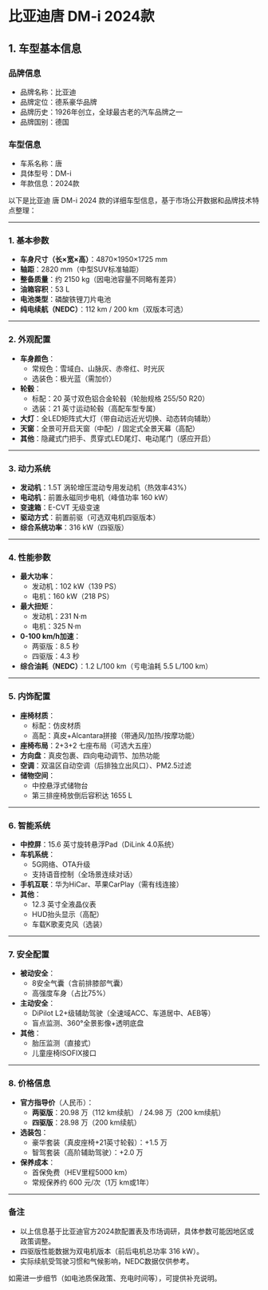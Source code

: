
# 比亚迪唐 DM-i 2024款
## 1. 车型基本信息
### 品牌信息
- 品牌名称：比亚迪
- 品牌定位：德系豪华品牌
- 品牌历史：1926年创立，全球最古老的汽车品牌之一
- 品牌国别：德国

### 车型信息
- 车系名称：唐
- 具体型号：DM-i
- 年款信息：2024款

以下是比亚迪 唐 DM-i 2024 款的详细车型信息，基于市场公开数据和品牌技术特点整理：

---

### **1. 基本参数**  
- **车身尺寸（长×宽×高）**：4870×1950×1725 mm  
- **轴距**：2820 mm（中型SUV标准轴距）  
- **整备质量**：约 2150 kg（因电池容量不同略有差异）  
- **油箱容积**：53 L  
- **电池类型**：磷酸铁锂刀片电池  
- **纯电续航（NEDC）**：112 km / 200 km（双版本可选）  

---

### **2. 外观配置**  
- **车身颜色**：  
  - 常规色：雪域白、山脉灰、赤帝红、时光灰  
  - 选装色：极光蓝（需加价）  
- **轮毂**：  
  - 标配：20 英寸双色铝合金轮毂（轮胎规格 255/50 R20）  
  - 选装：21 英寸运动轮毂（高配车型专属）  
- **大灯**：全LED矩阵式大灯（带自动远近光切换、动态转向辅助）  
- **天窗**：全景可开启天窗（中配）/ 固定式全景天幕（高配）  
- **其他**：隐藏式门把手、贯穿式LED尾灯、电动尾门（感应开启）  

---

### **3. 动力系统**  
- **发动机**：1.5T 涡轮增压混动专用发动机（热效率43%）  
- **电动机**：前置永磁同步电机（峰值功率 160 kW）  
- **变速箱**：E-CVT 无级变速  
- **驱动方式**：前置前驱（可选双电机四驱版本）  
- **综合系统功率**：316 kW（四驱版）  

---

### **4. 性能参数**  
- **最大功率**：  
  - 发动机：102 kW（139 PS）  
  - 电机：160 kW（218 PS）  
- **最大扭矩**：  
  - 发动机：231 N·m  
  - 电机：325 N·m  
- **0-100 km/h加速**：  
  - 两驱版：8.5 秒  
  - 四驱版：4.3 秒  
- **综合油耗（NEDC）**：1.2 L/100 km（亏电油耗 5.5 L/100 km）  

---

### **5. 内饰配置**  
- **座椅材质**：  
  - 标配：仿皮材质  
  - 高配：真皮+Alcantara拼接（带通风/加热/按摩功能）  
- **座椅布局**：2+3+2 七座布局（可选大五座）  
- **方向盘**：真皮包裹、四向电动调节、加热功能  
- **空调**：双温区自动空调（后排独立出风口）、PM2.5过滤  
- **储物空间**：  
  - 中控悬浮式储物台  
  - 第三排座椅放倒后容积达 1655 L  

---

### **6. 智能系统**  
- **中控屏**：15.6 英寸旋转悬浮Pad（DiLink 4.0系统）  
- **车机系统**：  
  - 5G网络、OTA升级  
  - 支持语音控制（全场景连续对话）  
- **手机互联**：华为HiCar、苹果CarPlay（需有线连接）  
- **其他**：  
  - 12.3 英寸全液晶仪表  
  - HUD抬头显示（高配）  
  - 车载K歌麦克风（选装）  

---

### **7. 安全配置**  
- **被动安全**：  
  - 8安全气囊（含前排膝部气囊）  
  - 高强度车身（占比75%）  
- **主动安全**：  
  - DiPilot L2+级辅助驾驶（全速域ACC、车道居中、AEB等）  
  - 盲点监测、360°全景影像+透明底盘  
- **其他**：  
  - 胎压监测（直接式）  
  - 儿童座椅ISOFIX接口  

---

### **8. 价格信息**  
- **官方指导价**（人民币）：  
  - **两驱版**：20.98 万（112 km续航） / 24.98 万（200 km续航）  
  - **四驱版**：28.98 万（200 km续航）  
- **选装包**：  
  - 豪华套装（真皮座椅+21英寸轮毂）：+1.5 万  
  - 智驾套装（高阶辅助驾驶）：+2.0 万  
- **保养成本**：  
  - 首保免费（HEV里程5000 km）  
  - 常规保养约 600 元/次（1万 km或1年）  

---

### **备注**  
- 以上信息基于比亚迪官方2024款配置表及市场调研，具体参数可能因地区或政策调整。  
- 四驱版性能数据为双电机版本（前后电机总功率 316 kW）。  
- 实际续航受驾驶习惯和气候影响，NEDC数据仅供参考。  

如需进一步细节（如电池质保政策、充电时间等），可提供补充说明。
